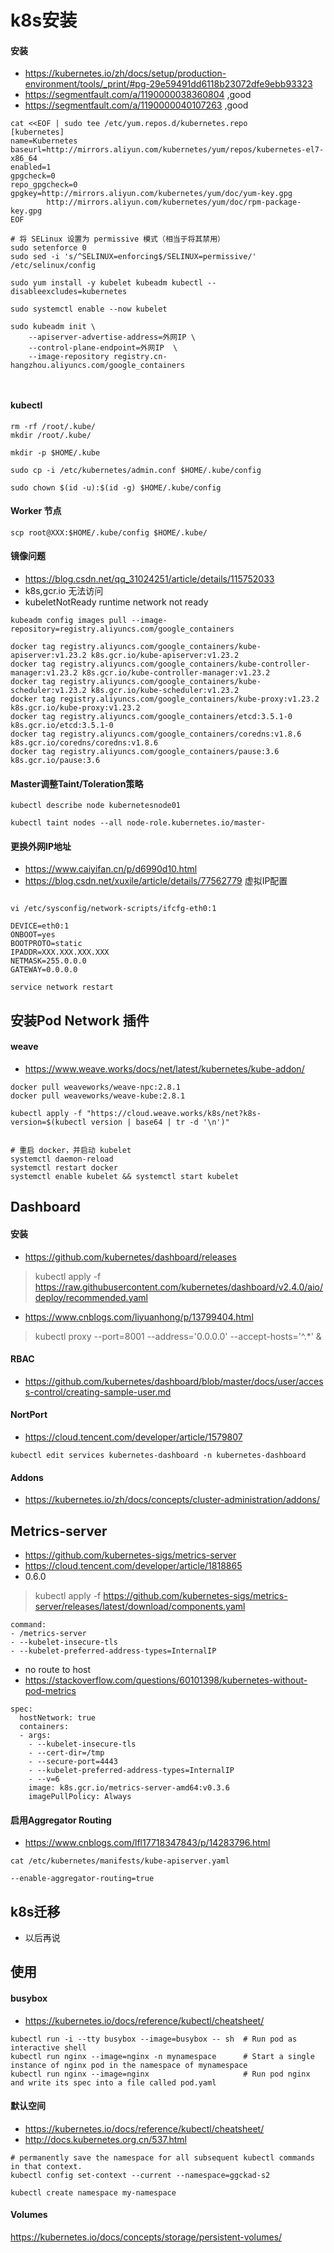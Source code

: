 
# k8s安装
#### 安装
* https://kubernetes.io/zh/docs/setup/production-environment/tools/_print/#pg-29e59491dd6118b23072dfe9ebb93323
* https://segmentfault.com/a/1190000038360804 ,good
* https://segmentfault.com/a/1190000040107263 ,good

```
cat <<EOF | sudo tee /etc/yum.repos.d/kubernetes.repo
[kubernetes]
name=Kubernetes
baseurl=http://mirrors.aliyun.com/kubernetes/yum/repos/kubernetes-el7-x86_64
enabled=1
gpgcheck=0
repo_gpgcheck=0
gpgkey=http://mirrors.aliyun.com/kubernetes/yum/doc/yum-key.gpg
        http://mirrors.aliyun.com/kubernetes/yum/doc/rpm-package-key.gpg
EOF

# 将 SELinux 设置为 permissive 模式（相当于将其禁用）
sudo setenforce 0
sudo sed -i 's/^SELINUX=enforcing$/SELINUX=permissive/' /etc/selinux/config

sudo yum install -y kubelet kubeadm kubectl --disableexcludes=kubernetes

sudo systemctl enable --now kubelet

sudo kubeadm init \
    --apiserver-advertise-address=外网IP \
    --control-plane-endpoint=外网IP  \
    --image-repository registry.cn-hangzhou.aliyuncs.com/google_containers



```

#### kubectl
```
rm -rf /root/.kube/
mkdir /root/.kube/

mkdir -p $HOME/.kube

sudo cp -i /etc/kubernetes/admin.conf $HOME/.kube/config

sudo chown $(id -u):$(id -g) $HOME/.kube/config

```

#### Worker 节点
```
scp root@XXX:$HOME/.kube/config $HOME/.kube/

```

#### 镜像问题

* https://blog.csdn.net/qq_31024251/article/details/115752033
* k8s,gcr.io 无法访问
* kubeletNotReady runtime network not ready

 
```
kubeadm config images pull --image-repository=registry.aliyuncs.com/google_containers

docker tag registry.aliyuncs.com/google_containers/kube-apiserver:v1.23.2 k8s.gcr.io/kube-apiserver:v1.23.2
docker tag registry.aliyuncs.com/google_containers/kube-controller-manager:v1.23.2 k8s.gcr.io/kube-controller-manager:v1.23.2
docker tag registry.aliyuncs.com/google_containers/kube-scheduler:v1.23.2 k8s.gcr.io/kube-scheduler:v1.23.2
docker tag registry.aliyuncs.com/google_containers/kube-proxy:v1.23.2 k8s.gcr.io/kube-proxy:v1.23.2
docker tag registry.aliyuncs.com/google_containers/etcd:3.5.1-0  k8s.gcr.io/etcd:3.5.1-0
docker tag registry.aliyuncs.com/google_containers/coredns:v1.8.6  k8s.gcr.io/coredns/coredns:v1.8.6
docker tag registry.aliyuncs.com/google_containers/pause:3.6  k8s.gcr.io/pause:3.6
```

#### Master调整Taint/Toleration策略
```
kubectl describe node kubernetesnode01

kubectl taint nodes --all node-role.kubernetes.io/master-

```

#### 更换外网IP地址
* https://www.caiyifan.cn/p/d6990d10.html 
* https://blog.csdn.net/xuxile/article/details/77562779 虚拟IP配置
```

vi /etc/sysconfig/network-scripts/ifcfg-eth0:1

DEVICE=eth0:1
ONBOOT=yes
BOOTPROTO=static
IPADDR=XXX.XXX.XXX.XXX
NETMASK=255.0.0.0
GATEWAY=0.0.0.0

service network restart
```

## 安装Pod Network 插件
#### weave
* https://www.weave.works/docs/net/latest/kubernetes/kube-addon/
```
docker pull weaveworks/weave-npc:2.8.1
docker pull weaveworks/weave-kube:2.8.1

kubectl apply -f "https://cloud.weave.works/k8s/net?k8s-version=$(kubectl version | base64 | tr -d '\n')"


# 重启 docker，并启动 kubelet
systemctl daemon-reload
systemctl restart docker
systemctl enable kubelet && systemctl start kubelet

```


## Dashboard
#### 安装
* https://github.com/kubernetes/dashboard/releases
> kubectl apply -f https://raw.githubusercontent.com/kubernetes/dashboard/v2.4.0/aio/deploy/recommended.yaml
 
* https://www.cnblogs.com/liyuanhong/p/13799404.html
> kubectl proxy --port=8001 --address='0.0.0.0' --accept-hosts='^.*' &

#### RBAC
* https://github.com/kubernetes/dashboard/blob/master/docs/user/access-control/creating-sample-user.md


#### NortPort
* https://cloud.tencent.com/developer/article/1579807
```
kubectl edit services kubernetes-dashboard -n kubernetes-dashboard
```

#### Addons
* https://kubernetes.io/zh/docs/concepts/cluster-administration/addons/
> 


## Metrics-server
* https://github.com/kubernetes-sigs/metrics-server
* https://cloud.tencent.com/developer/article/1818865
* 0.6.0
> kubectl apply -f https://github.com/kubernetes-sigs/metrics-server/releases/latest/download/components.yaml

```
command:
- /metrics-server
- --kubelet-insecure-tls
- --kubelet-preferred-address-types=InternalIP
```

* no route to host
* https://stackoverflow.com/questions/60101398/kubernetes-without-pod-metrics
```
spec:
  hostNetwork: true
  containers:
  - args:
    - --kubelet-insecure-tls
    - --cert-dir=/tmp
    - --secure-port=4443
    - --kubelet-preferred-address-types=InternalIP
    - --v=6
    image: k8s.gcr.io/metrics-server-amd64:v0.3.6
    imagePullPolicy: Always
```

#### 启用Aggregator Routing
* https://www.cnblogs.com/lfl17718347843/p/14283796.html
```
cat /etc/kubernetes/manifests/kube-apiserver.yaml

--enable-aggregator-routing=true 
```

## k8s迁移
* 以后再说

## 使用

#### busybox
* https://kubernetes.io/docs/reference/kubectl/cheatsheet/
```
kubectl run -i --tty busybox --image=busybox -- sh  # Run pod as interactive shell
kubectl run nginx --image=nginx -n mynamespace      # Start a single instance of nginx pod in the namespace of mynamespace
kubectl run nginx --image=nginx                     # Run pod nginx and write its spec into a file called pod.yaml

```

#### 默认空间
* https://kubernetes.io/docs/reference/kubectl/cheatsheet/ 
* http://docs.kubernetes.org.cn/537.html
```
# permanently save the namespace for all subsequent kubectl commands in that context.
kubectl config set-context --current --namespace=ggckad-s2

kubectl create namespace my-namespace
```

#### Volumes
https://kubernetes.io/docs/concepts/storage/persistent-volumes/
 

